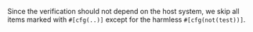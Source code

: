 Since the verification should not depend on the host system, we skip all items marked with `#[cfg(..)]` except for the harmless `#[cfg(not(test))]`.
